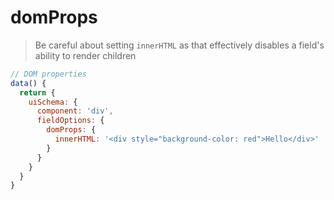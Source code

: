 # domProps

> Be careful about setting `innerHTML` as that effectively disables a field's ability to render children

```js
// DOM properties
data() {
  return {
    uiSchema: {
      component: 'div',
      fieldOptions: {
        domProps: {
          innerHTML: '<div style="background-color: red">Hello</div>'
        }
      }
    }
  }
}
```
